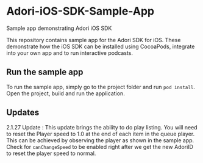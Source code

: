 # Adori-iOS-SDK-Sample-App
Sample app demonstrating Adori iOS SDK 

This repository contains sample app for the Adori SDK for iOS. These demonstrate how the iOS SDK can be installed using CocoaPods, integrate into your own app and to run interactive podcasts.

## Run the sample app
To run the sample app, simply go to the project folder and run `pod install`. Open the project, build and run the application.

## Updates

2.1.27 Update : This update brings the ability to do play listing. You will need to reset the Player speed to 1.0 at the end of each item in the queue player. This can be achieved by observing the player as shown in the sample app. Check for `canChangeSpeed` to be enabled right after we get the new AdoriID to reset the player speed to normal.


